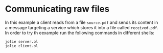 # Communicating raw files
In this example a client reads from a file `source.pdf` and sends its content in a message targeting a service which stores it into a file called `received.pdf`. In order to try th eexample run the following commands in different shells:

```
jolie server.ol
jolie client.ol
```

